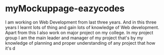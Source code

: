 # myMockuppage-eazycodes
I am working on Web Development from last three years. And in this three years I learnt lots of thing and gain lots of knowledge of Web development. Apart from this I also work on major project on my college. In my project group I am the main leader and manager of my project that's by my knowledge of planning and proper understanding of any project that how it's d
